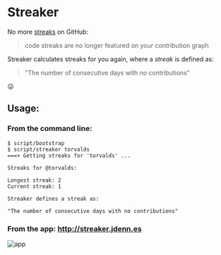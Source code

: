 # Streaker

No more [streaks](https://github.com/blog/2173-more-contributions-on-your-profile) on GitHub:

> code streaks are no longer featured on your contribution graph

Streaker calculates streaks for you again, where a _streak_ is defined as:

> "The number of consecutive days with _no_ contributions"

:stuck_out_tongue:

## Usage:

### From the command line:

```
$ script/bootstrap
$ script/streaker torvalds
===> Getting streaks for 'torvalds' ...

Streaks for @torvalds:

Longest streak: 2
Current streak: 1

Streaker defines a streak as:

"The number of consecutive days with no contributions"
```

### From the app: http://streaker.jdenn.es

![app](https://cloud.githubusercontent.com/assets/65057/15539525/5346d774-2283-11e6-9b61-15f182b9cfc5.png)
